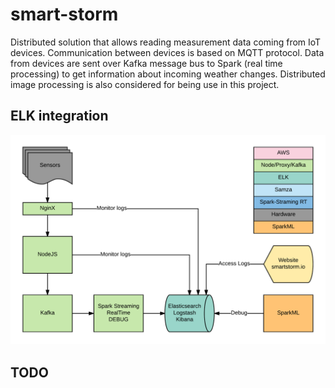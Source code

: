# smart-storm

Distributed solution that allows reading measurement data coming from IoT devices. Communication between devices is based on MQTT protocol. Data from devices are sent over Kafka message bus to Spark (real time processing) to get information about incoming weather changes. Distributed image processing is also considered for being use in this project.

## ELK integration

<p align="center">
  <img src="readme-media/elk.png?raw=true" alt="ELK"/>
</p>


## TODO

